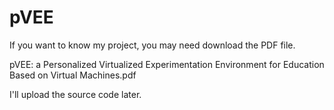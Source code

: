 pVEE
====
If you want to know my project, you may need download the PDF file.


pVEE: a Personalized Virtualized Experimentation Environment for Education Based on Virtual Machines.pdf


I'll upload the source code later.
